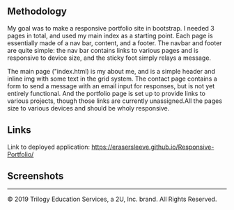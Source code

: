 ## Methodology

My goal was to make a responsive portfolio site in bootstrap. I needed 3 pages in total, and used my main index as a starting point. Each page is essentially made of a nav bar, content, and a footer. The navbar and footer are quite simple: the nav bar contains links to various pages and is responsive to device size, and the sticky foot simply relays a message.

The main page ("index.html) is my about me, and is a simple header and inline img with some text in the grid system. The contact page contains a form to send a message with an email input for responses, but is not yet entirely functional. And the portfolio page is set up to provide links to various projects, though those links are currently unassigned.All the pages size to various devices and should be wholy responsive. 

## Links

Link to deployed application: https://erasersleeve.github.io/Responsive-Portfolio/

## Screenshots










- - -

© 2019 Trilogy Education Services, a 2U, Inc. brand. All Rights Reserved.
